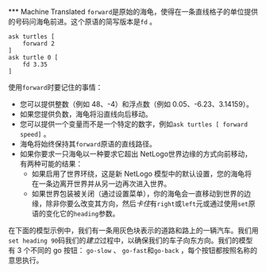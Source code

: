 ﻿*** Machine Translated
`forward`是原始的海龟，使得在一条直线格子的单位提供的号码问海龟前进。这个原语的简写版本是`fd` 。



```
ask turtles [
	forward 2
]
ask turtle 0 [
	fd 3.35
]
```


使用`forward`时要记住的事情：

- 您可以提供整数（例如 48、-4）和浮点数（例如 0.05、-6.23、3.14159）。
- 如果您提供负数，海龟将沿直线向后移动。
- 您可以提供一个变量而不是一个特定的数字，例如`ask turtles [ forward speed]` 。
- 海龟将始终保持其`forward`原语的直线路径。
- 如果你要求一只海龟以一种要求它超出 NetLogo世界边缘的方式向前移动，有两种可能的结果：
    - 如果启用了世界环绕，这是新 NetLogo 模型中的默认设置，您的海龟将在一条边离开世界并从另一边再次进入世界。
    - 如果世界包装被关闭（通过设置菜单），你的海龟会一直移动到世界的边缘，除非你要么改变其方向，然后*卡住*有`right`或`left`元或通过使用`set`原语的变化它的`heading`参数。


在下面的模型示例中，我们有一条用灰色块表示的道路和路上的一辆汽车。我们用`set heading 90`码我们的*建立*过程中，以确保我们的车子向东方向。我们的模型有 3 个不同的 go 按钮： `go-slow` 、 `go-fast`和`go-back` ，每个按钮都按照名称的意思执行。